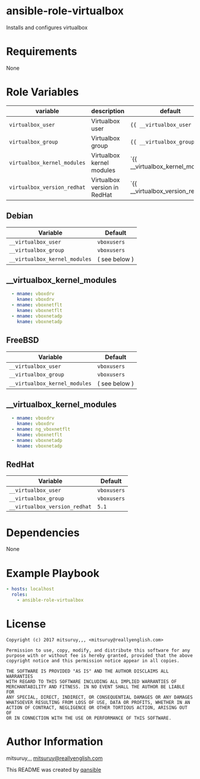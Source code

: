 # ansible-role-virtualbox

Installs and configures virtualbox

# Requirements

None

# Role Variables

| variable | description | default |
|----------|-------------|---------|
| `virtualbox_user` | Virtualbox user | `{{ __virtualbox_user }}` |
| `virtualbox_group` | Virtualbox group | `{{ __virtualbox_group }}` |
| `virtualbox_kernel_modules` | Virtualbox kernel modules | `{{ __virtualbox_kernel_modules|default('') }}` |
| `virtualbox_version_redhat` | Virtualbox version in RedHat | `{{ __virtualbox_version_redhat|default('') }}` |

## Debian

| Variable | Default |
|----------|---------|
| `__virtualbox_user` | `vboxusers` |
| `__virtualbox_group` | `vboxusers` |
| `__virtualbox_kernel_modules` | ( see below ) |
## __virtualbox_kernel_modules
```yaml
  - mname: vboxdrv
    kname: vboxdrv
  - mname: vboxnetflt
    kname: vboxnetflt
  - mname: vboxnetadp
    kname: vboxnetadp
```

## FreeBSD

| Variable | Default |
|----------|---------|
| `__virtualbox_user` | `vboxusers` |
| `__virtualbox_group` | `vboxusers` |
| `__virtualbox_kernel_modules` | ( see below ) |
## __virtualbox_kernel_modules
```yaml
  - mname: vboxdrv
    kname: vboxdrv
  - mname: ng_vboxnetflt
    kname: vboxnetflt
  - mname: vboxnetadp
    kname: vboxnetadp
```

## RedHat

| Variable | Default |
|----------|---------|
| `__virtualbox_user` | `vboxusers` |
| `__virtualbox_group` | `vboxusers` |
| `__virtualbox_version_redhat` | `5.1` |

# Dependencies

None

# Example Playbook

```yaml
- hosts: localhost
  roles:
    - ansible-role-virtualbox
```

# License

```
Copyright (c) 2017 mitsuruy,,, <mitsuruy@reallyenglish.com>

Permission to use, copy, modify, and distribute this software for any
purpose with or without fee is hereby granted, provided that the above
copyright notice and this permission notice appear in all copies.

THE SOFTWARE IS PROVIDED "AS IS" AND THE AUTHOR DISCLAIMS ALL WARRANTIES
WITH REGARD TO THIS SOFTWARE INCLUDING ALL IMPLIED WARRANTIES OF
MERCHANTABILITY AND FITNESS. IN NO EVENT SHALL THE AUTHOR BE LIABLE FOR
ANY SPECIAL, DIRECT, INDIRECT, OR CONSEQUENTIAL DAMAGES OR ANY DAMAGES
WHATSOEVER RESULTING FROM LOSS OF USE, DATA OR PROFITS, WHETHER IN AN
ACTION OF CONTRACT, NEGLIGENCE OR OTHER TORTIOUS ACTION, ARISING OUT OF
OR IN CONNECTION WITH THE USE OR PERFORMANCE OF THIS SOFTWARE.
```

# Author Information

mitsuruy,,, <mitsuruy@reallyenglish.com>

This README was created by [qansible](https://github.com/trombik/qansible)
